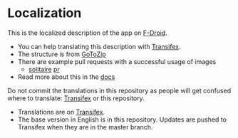 # Localization

This is the localized description of the app on [F-Droid].

- You can help translating this description with [Transifex].
- The structure is from [GoToZip]
- There are example pull requests with a successful usage of images
  - [solitaire] [pr]
- Read more about this in the [docs]

Do not commit the translations in this repository as people will
get confused where to translate: [Transifex] or this repository.
- Translations are on [Transifex].
- The base version in English is in this repository. Updates are pushed to Transifex when they are in the master branch.

[GoToZip]: https://github.com/k3b/ToGoZip/tree/master/fastlane/metadata/android/
[docs]: https://fdroid.gitlab.io/fdroid-website/docs/All_About_Descriptions_Graphics_and_Screenshots/#in-the-apps-source-repository
[F-Droid]: https://f-droid.org/en/packages/eu.quelltext.mundraub/
[Transifex]: https://www.transifex.com/mundraub-android/mundraub-android-app/translate/
[pr]: https://gitlab.com/fdroid/fdroiddata/merge_requests/2740/diffs
[solitaire]: https://f-droid.org/packages/net.sourceforge.solitaire_cg/

